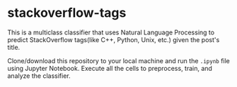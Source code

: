 # stackoverflow-tags
This is a multiclass classifier that uses Natural Language Processing to predict StackOverflow tags(like C++, Python, Unix, etc.) given the post's title.

Clone/download this repository to your local machine and run the `.ipynb` file using Jupyter Notebook. Execute all the cells
to preprocess, train, and analyze the classifier.
